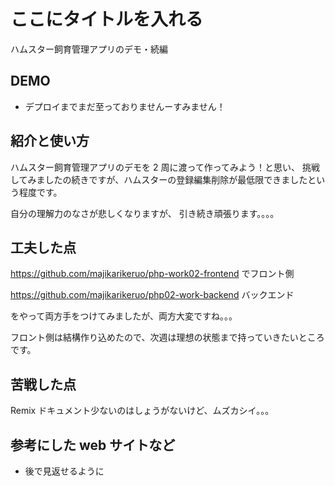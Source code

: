 # ここにタイトルを入れる

ハムスター飼育管理アプリのデモ・続編

## DEMO

-   デプロイまでまだ至っておりませんーすみません！

## 紹介と使い方

ハムスター飼育管理アプリのデモを 2 周に渡って作ってみよう！と思い、
挑戦してみましたの続きですが、ハムスターの登録編集削除が最低限できましたという程度です。

自分の理解力のなさが悲しくなりますが、
引き続き頑張ります。。。。

## 工夫した点

https://github.com/majikarikeruo/php-work02-frontend
でフロント側

https://github.com/majikarikeruo/php02-work-backend
バックエンド

をやって両方手をつけてみましたが、両方大変ですね。。。

フロント側は結構作り込めたので、次週は理想の状態まで持っていきたいところです。

## 苦戦した点

Remix
ドキュメント少ないのはしょうがないけど、ムズカシイ。。。

## 参考にした web サイトなど

-   後で見返せるように

